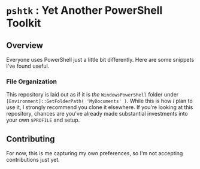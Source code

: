 # `pshtk` : Yet Another PowerShell Toolkit

## Overview

Everyone uses PowerShell just a little bit differently. Here are some snippets I've found useful.

### File Organization

This repository is laid out as if it is _the_ `WindowsPowerShell` folder under `[Environment]::GetFolderPath( 'MyDocuments' )`. While this is how _I_ plan to use it, I strongly recommend you clone it elsewhere. If you're looking at this repository, chances are you've already made substantial investments into your own `$PROFILE` and setup. 

## Contributing

For now, this is me capturing my own preferences, so I'm not accepting contributions just yet.
